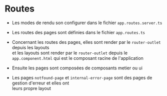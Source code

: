 # Routes  

- Les modes de rendu son configurer dans le fichier `app.routes.server.ts`  
- Les routes des pages sont définies dans le fichier `app.routes.ts`  
- Concernant les routes des pages, elles sont render par le `router-outlet` depuis les layouts  
et les layouts sont render par le `router-outlet` depuis le `app.component.html` qui est le composant racine de l'application  
- Ensuite les pages sont composées de composants metier ou ui  

- Les pages `notfound-page` et `internal-error-page` sont des pages de gestion d'erreur et elles ont  
leurs propre layout


